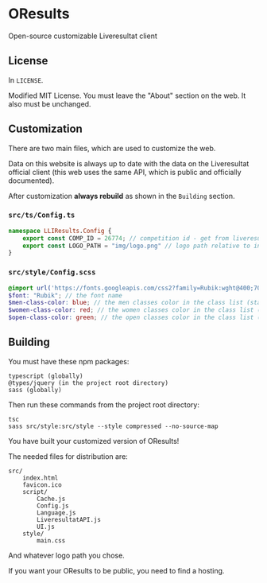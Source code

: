 # OResults

Open-source customizable Liveresultat client

## License

In `LICENSE`.

Modified MIT License. You must leave the "About" section on the web. It also must be unchanged.

## Customization

There are two main files, which are used to customize the web.

Data on this website is always up to date with the data on the Liveresultat official client (this web uses the same API, which is public and officially documented).

After customization **always rebuild** as shown in the `Building` section.

### `src/ts/Config.ts`

```typescript
namespace LLIResults.Config {
    export const COMP_ID = 26774; // competition id - get from liveresultat admin page
    export const LOGO_PATH = "img/logo.png" // logo path relative to index.html
}
```

### `src/style/Config.scss`

```scss
@import url('https://fonts.googleapis.com/css2?family=Rubik:wght@400;700&display=swap'); // import the font from Google Fonts (or anywhere else)
$font: "Rubik"; // the font name
$men-class-color: blue; // the men classes color in the class list (starting with "M" or "H")
$women-class-color: red; // the women classes color in the class list (starting with "W" or "D")
$open-class-color: green; // the open classes color in the class list (matching regex "P[0-9]*", "T[0-9]*", ".*open.*" (case insensitive) or is "HDR")
```

## Building

You must have these npm packages:

```plain
typescript (globally)
@types/jquery (in the project root directory)
sass (globally)
```

Then run these commands from the project root directory:

```plain
tsc
sass src/style:src/style --style compressed --no-source-map
```

You have built your customized version of OResults!

The needed files for distribution are:

```plain
src/
    index.html
    favicon.ico
    script/
        Cache.js
        Config.js
        Language.js
        LiveresultatAPI.js
        UI.js
    style/
        main.css
```

And whatever logo path you chose.

If you want your OResults to be public, you need to find a hosting.
